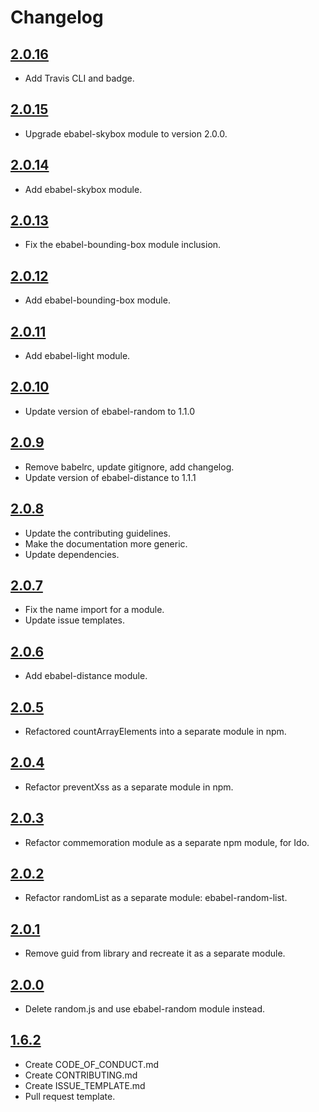 # Changelog

## [2.0.16](https://github.com/ebabel-eu/ebabel/releases/tag/v2.0.16)
- Add Travis CLI and badge.

## [2.0.15](https://github.com/ebabel-eu/ebabel/releases/tag/v2.0.15)
- Upgrade ebabel-skybox module to version 2.0.0.

## [2.0.14](https://github.com/ebabel-eu/ebabel/releases/tag/v2.0.14)
- Add ebabel-skybox module.

## [2.0.13](https://github.com/ebabel-eu/ebabel/releases/tag/v2.0.13)
- Fix the ebabel-bounding-box module inclusion.

## [2.0.12](https://github.com/ebabel-eu/ebabel/releases/tag/v2.0.12)
- Add ebabel-bounding-box module.

## [2.0.11](https://github.com/ebabel-eu/ebabel/releases/tag/v2.0.11)
- Add ebabel-light module.

## [2.0.10](https://github.com/ebabel-eu/ebabel/releases/tag/v2.0.10)
- Update version of ebabel-random to 1.1.0

## [2.0.9](https://github.com/ebabel-eu/ebabel/releases/tag/v2.0.9)
- Remove babelrc, update gitignore, add changelog.
- Update version of ebabel-distance to 1.1.1

## [2.0.8](https://github.com/ebabel-eu/ebabel/releases/tag/v2.0.8)
- Update the contributing guidelines.
- Make the documentation more generic.
- Update dependencies.

## [2.0.7](https://github.com/ebabel-eu/ebabel/releases/tag/v2.0.7)
- Fix the name import for a module.
- Update issue templates.

## [2.0.6](https://github.com/ebabel-eu/ebabel/releases/tag/v2.0.6)
- Add ebabel-distance module.

## [2.0.5](https://github.com/ebabel-eu/ebabel/releases/tag/v2.0.5)
- Refactored countArrayElements into a separate module in npm.

## [2.0.4](https://github.com/ebabel-eu/ebabel/releases/tag/v2.0.4)
- Refactor preventXss as a separate module in npm.

## [2.0.3](https://github.com/ebabel-eu/ebabel/releases/tag/v2.0.3)
- Refactor commemoration module as a separate npm module, for Ido.

## [2.0.2](https://github.com/ebabel-eu/ebabel/releases/tag/v2.0.2)
- Refactor randomList as a separate module: ebabel-random-list.

## [2.0.1](https://github.com/ebabel-eu/ebabel/releases/tag/v2.0.1)
- Remove guid from library and recreate it as a separate module.

## [2.0.0](https://github.com/ebabel-eu/ebabel/releases/tag/v2.0.0)
- Delete random.js and use ebabel-random module instead.

## [1.6.2](https://github.com/ebabel-eu/ebabel/releases/tag/v1.6.2)
- Create CODE_OF_CONDUCT.md
- Create CONTRIBUTING.md
- Create ISSUE_TEMPLATE.md
- Pull request template.
